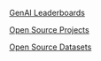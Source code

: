 [GenAI Leaderboards](https://github.com/simon-oz/Weekly-AI-news/wiki/NLP-LeaderBorad/_edit)

[Open Source Projects](https://github.com/simon-oz/Weekly-AI-news/wiki/OSS-AI-Projects)

[Open Source Datasets](https://github.com/simon-oz/Weekly-AI-news/wiki/OSS-Datasets)
